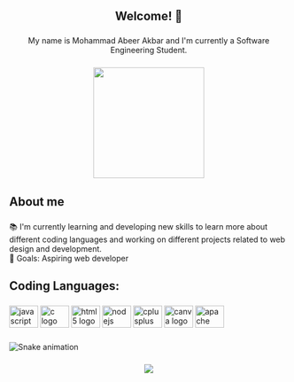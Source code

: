 <h2 align="center">Welcome! 👋</h2>

###

<p align="center">My name is Mohammad Abeer Akbar and I'm currently a Software Engineering Student.</p>

###

<div align="center">
  <img height="200" src="https://ardas-it.com/uploads/images/blogs/giph.gif"  />
</div>

###

<h2 align="left">About me</h2>

###

<p align="left">📚 I'm currently learning and developing new skills to learn more about different coding languages and working on different projects related to web design and development.<br>🎯 Goals: Aspiring web developer</p>

###

<h2 align="left">Coding Languages:</h2>

###

<div align="left">
  <img src="https://cdn.jsdelivr.net/gh/devicons/devicon/icons/javascript/javascript-original.svg" height="40" width="52" alt="javascript logo"  />
  <img src="https://cdn.jsdelivr.net/gh/devicons/devicon/icons/c/c-original.svg" height="40" width="52" alt="c logo"  />
  <img src="https://cdn.jsdelivr.net/gh/devicons/devicon/icons/html5/html5-original.svg" height="40" width="52" alt="html5 logo"  />
  <img src="https://cdn.jsdelivr.net/gh/devicons/devicon/icons/nodejs/nodejs-original.svg" height="40" width="52" alt="nodejs logo"  />
  <img src="https://cdn.jsdelivr.net/gh/devicons/devicon/icons/cplusplus/cplusplus-original.svg" height="40" width="52" alt="cplusplus logo"  />
  <img src="https://cdn.jsdelivr.net/gh/devicons/devicon/icons/canva/canva-original.svg" height="40" width="52" alt="canva logo"  />
  <img src="https://cdn.jsdelivr.net/gh/devicons/devicon/icons/apache/apache-original.svg" height="40" width="52" alt="apache logo"  />
</div>

###

<img src="https://raw.githubusercontent.com/m/m/blob/output/snake.svg" alt="Snake animation" />

###

<div align="center">
  <img src="https://profile-counter.glitch.me/m/count.svg?"  />
</div>

###
